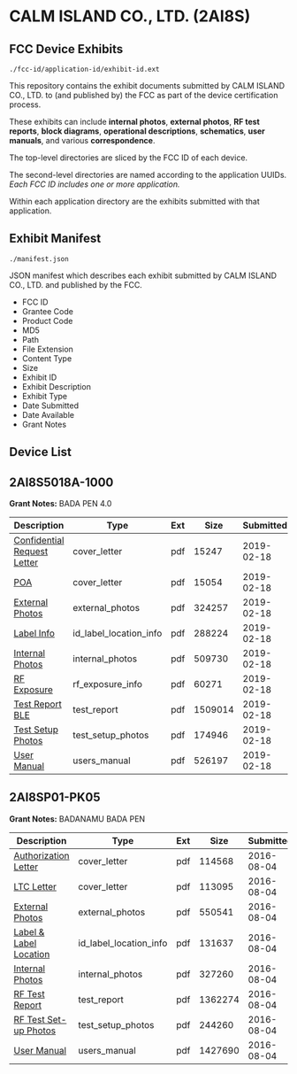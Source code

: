# CALM ISLAND CO., LTD. (2AI8S)
## FCC Device Exhibits

```
./fcc-id/application-id/exhibit-id.ext
```

This repository contains the exhibit documents submitted by CALM ISLAND CO., LTD. to (and published by) the FCC as part of the device certification process.

These exhibits can include **internal photos**, **external photos**, **RF test reports**, **block diagrams**, **operational descriptions**, **schematics**, **user manuals**, and various **correspondence**.

The top-level directories are sliced by the FCC ID of each device.

The second-level directories are named according to the application UUIDs. *Each FCC ID includes one or more application.*

Within each application directory are the exhibits submitted with that application. 

## Exhibit Manifest

```
./manifest.json
```

JSON manifest which describes each exhibit submitted by CALM ISLAND CO., LTD. and published by the FCC.

- FCC ID
- Grantee Code
- Product Code
- MD5
- Path
- File Extension
- Content Type
- Size
- Exhibit ID
- Exhibit Description
- Exhibit Type
- Date Submitted
- Date Available
- Grant Notes

## Device List
## 2AI8S5018A-1000
**Grant Notes:** BADA PEN 4.0

| Description | Type | Ext | Size | Submitted | Available |
| ----------- | ---- | --- | ---- | --------- | --------- |
| [Confidential Request Letter](2AI8S5018A-1000/a8c38c7f7c675563e9c30c1c689c49b7/4171175.pdf) | cover_letter | pdf | 15247 | 2019-02-18 | 2019-02-18 |
| [POA](2AI8S5018A-1000/a8c38c7f7c675563e9c30c1c689c49b7/4171177.pdf) | cover_letter | pdf | 15054 | 2019-02-18 | 2019-02-18 |
| [External Photos](2AI8S5018A-1000/a8c38c7f7c675563e9c30c1c689c49b7/4171171.pdf) | external_photos | pdf | 324257 | 2019-02-18 | 2019-02-18 |
| [Label Info](2AI8S5018A-1000/a8c38c7f7c675563e9c30c1c689c49b7/4171176.pdf) | id_label_location_info | pdf | 288224 | 2019-02-18 | 2019-02-18 |
| [Internal Photos](2AI8S5018A-1000/a8c38c7f7c675563e9c30c1c689c49b7/4171172.pdf) | internal_photos | pdf | 509730 | 2019-02-18 | 2019-02-18 |
| [RF Exposure](2AI8S5018A-1000/a8c38c7f7c675563e9c30c1c689c49b7/4171170.pdf) | rf_exposure_info | pdf | 60271 | 2019-02-18 | 2019-02-18 |
| [Test Report BLE](2AI8S5018A-1000/a8c38c7f7c675563e9c30c1c689c49b7/4171169.pdf) | test_report | pdf | 1509014 | 2019-02-18 | 2019-02-18 |
| [Test Setup Photos](2AI8S5018A-1000/a8c38c7f7c675563e9c30c1c689c49b7/4171174.pdf) | test_setup_photos | pdf | 174946 | 2019-02-18 | 2019-02-18 |
| [User Manual](2AI8S5018A-1000/a8c38c7f7c675563e9c30c1c689c49b7/4171173.pdf) | users_manual | pdf | 526197 | 2019-02-18 | 2019-02-18 |
## 2AI8SP01-PK05
**Grant Notes:** BADANAMU BADA PEN

| Description | Type | Ext | Size | Submitted | Available |
| ----------- | ---- | --- | ---- | --------- | --------- |
| [Authorization Letter](2AI8SP01-PK05/fab57c15077b7648e0e0de4c927030f4/3087509.pdf) | cover_letter | pdf | 114568 | 2016-08-04 | 2016-08-04 |
| [LTC Letter](2AI8SP01-PK05/fab57c15077b7648e0e0de4c927030f4/3087510.pdf) | cover_letter | pdf | 113095 | 2016-08-04 | 2016-08-04 |
| [External Photos](2AI8SP01-PK05/fab57c15077b7648e0e0de4c927030f4/3087511.pdf) | external_photos | pdf | 550541 | 2016-08-04 | 2016-08-04 |
| [Label & Label Location](2AI8SP01-PK05/fab57c15077b7648e0e0de4c927030f4/3087512.pdf) | id_label_location_info | pdf | 131637 | 2016-08-04 | 2016-08-04 |
| [Internal Photos](2AI8SP01-PK05/fab57c15077b7648e0e0de4c927030f4/3087513.pdf) | internal_photos | pdf | 327260 | 2016-08-04 | 2016-08-04 |
| [RF Test Report](2AI8SP01-PK05/fab57c15077b7648e0e0de4c927030f4/3087516.pdf) | test_report | pdf | 1362274 | 2016-08-04 | 2016-08-04 |
| [RF Test Set-up Photos](2AI8SP01-PK05/fab57c15077b7648e0e0de4c927030f4/3087517.pdf) | test_setup_photos | pdf | 244260 | 2016-08-04 | 2016-08-04 |
| [User Manual](2AI8SP01-PK05/fab57c15077b7648e0e0de4c927030f4/3087518.pdf) | users_manual | pdf | 1427690 | 2016-08-04 | 2016-08-04 |
